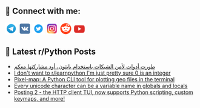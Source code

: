 ## 🔎 Connect with me:
[<img src="https://github.com/bullbesh/bullbesh/blob/main/images/Telegram.png" width="32" height="32" />](https://t.me/bullbesh)
[<img src="https://github.com/bullbesh/bullbesh/blob/main/images/VK.png" width="32" height="32" />](https://vk.com/bullbesh)
[<img src="https://github.com/bullbesh/bullbesh/blob/main/images/Twitter.png" width="32" height="32" />](https://twitter.com/bullbesh1)
[<img src="https://github.com/bullbesh/bullbesh/blob/main/images/Instagram.png" width="32" height="32" />](https://www.instagram.com/bullbesh)
[<img src="https://github.com/bullbesh/bullbesh/blob/main/images/Reddit.png" width="32" height="32" />](https://www.reddit.com/user/bullbesh)
[<img src="https://github.com/bullbesh/bullbesh/blob/main/images/YouTube.png" width="32" height="32" />](https://www.youtube.com/channel/UCtfjRs6uzgq5mfm8S06WTcg)

## 📕 Latest r/Python Posts
<!-- BLOG-POST-LIST:START -->
- [طورت أدوات لأمن الشبكات باستخدام بايثون، أود مشاركتها معكم](https://www.reddit.com/r/Python/comments/1gc65n2/طورت_أدوات_لأمن_الشبكات_باستخدام_بايثون_أود/)
- [I don&#39;t want to r/learnpython I&#39;m just pretty sure 0 is an integer](https://www.reddit.com/r/Python/comments/1gc4qk6/i_dont_want_to_rlearnpython_im_just_pretty_sure_0/)
- [Pixel-map: A Python CLI tool for plotting geo files in the terminal](https://www.reddit.com/r/Python/comments/1gc3a1k/pixelmap_a_python_cli_tool_for_plotting_geo_files/)
- [Every unicode character can be a variable name in globals and locals](https://www.reddit.com/r/Python/comments/1gc2gmg/every_unicode_character_can_be_a_variable_name_in/)
- [Posting 2 - the HTTP client TUI, now supports Python scripting, custom keymaps, and more!](https://www.reddit.com/r/Python/comments/1gc0tiu/posting_2_the_http_client_tui_now_supports_python/)
<!-- BLOG-POST-LIST:END -->
